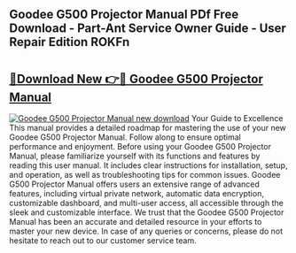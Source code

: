 ## Goodee G500 Projector Manual PDf Free Download - Part-Ant Service Owner Guide - User Repair Edition ROKFn

# <h2><a href="http://bc37017.oget.top/?id=Goodee+G500+Projector+Manual">🔗Download New 👉🔴 Goodee G500 Projector Manual</a></h2>

[![Goodee G500 Projector Manual new download](https://i.imgur.com/5g1atiW.png)](http://bc37017.oget.top/?id=Goodee+G500+Projector+Manual)
Your Guide to Excellence This manual provides a detailed roadmap for mastering the use of your new Goodee G500 Projector Manual. Follow along to ensure optimal performance and enjoyment. Before using your Goodee G500 Projector Manual, please familiarize yourself with its functions and features by reading this user manual. It includes clear instructions for installation, setup, and operation, as well as troubleshooting tips for common issues. Goodee G500 Projector Manual offers users an extensive range of advanced features, including virtual private network, automatic data encryption, customizable dashboard, and multi-user access, all accessible through the sleek and customizable interface. We trust that the Goodee G500 Projector Manual has been an accurate and detailed resource in your efforts to master your new device. In case of any queries or concerns, please do not hesitate to reach out to our customer service team.
